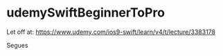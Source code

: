 # udemySwiftBeginnerToPro

Let off at:
https://www.udemy.com/ios9-swift/learn/v4/t/lecture/3383178

Segues
